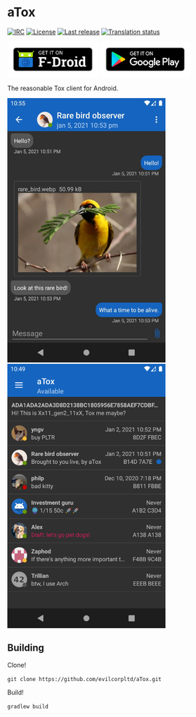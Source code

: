 # aTox

[![IRC](https://img.shields.io/badge/freenode-%23atox-brightgreen.svg)](https://webchat.freenode.net/?channels=#atox)
[![License](https://img.shields.io/github/license/evilcorpltd/aTox)](https://github.com/evilcorpltd/aTox/blob/master/LICENSE)
[![Last release](https://img.shields.io/github/v/release/evilcorpltd/aTox)](https://github.com/evilcorpltd/aTox/releases)
[![Translation status](https://hosted.weblate.org/widgets/atox/-/app/svg-badge.svg)](https://hosted.weblate.org/engage/atox/)

[<img src="img/get-it-on-fdroid.png" alt="Get aTox on F-Droid" height="80">](https://f-droid.org/packages/ltd.evilcorp.atox)
[<img src="img/get-it-on-google-play.png" alt="Get aTox on Google Play" height="80">](https://play.google.com/store/apps/details?id=ltd.evilcorp.atox)

The reasonable Tox client for Android.

<img src="fastlane/metadata/android/en-US/images/phoneScreenshots/1.jpg" alt="chat screen" height="600"> <img src="fastlane/metadata/android/en-US/images/phoneScreenshots/2.png" alt="contact screen" height="600">

## Building

Clone!

`git clone https://github.com/evilcorpltd/aTox.git`

Build!

`gradlew build`
